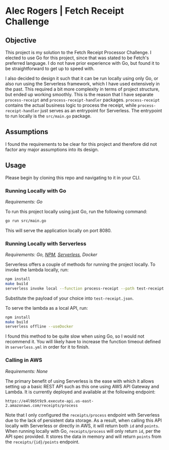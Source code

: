 # Alec Rogers | Fetch Receipt Challenge

## Objective

This project is my solution to the Fetch Receipt Processor Challenge. I elected to use Go for this project, since that was stated to be Fetch's preferred language. I do not have prior experience with Go, but found it to be straightforward to get up to speed with.

I also decided to design it such that it can be run locally using only Go, or also run using the Serverless framework, which I have used extensively in the past. This required a bit more complexity in terms of project structure, but ended up working smoothly. This is the reason that I have separate `process-receipt` and `process-receipt-handler` packages. `process-receipt` contains the actual business logic to process the receipt, while `process-receipt-handler` just serves as an entrypoint for Serverless. The entrypoint to run locally is the `src/main.go` package.

## Assumptions

I found the requirements to be clear for this project and therefore did not factor any major assumptions into its design.

## Usage

Please begin by cloning this repo and navigating to it in your CLI.

### Running Locally with Go

_Requirements: Go_

To run this project locally using just Go, run the following command:

```bash
go run src/main.go
```

This will serve the application locally on port 8080.

### Running Locally with Serverless

_Requirements: Go, [NPM](https://docs.npmjs.com/downloading-and-installing-node-js-and-npm), [Serverless](https://www.serverless.com/framework/docs/getting-started), Docker_

Serverless offers a couple of methods for running the project locally. To invoke the lambda locally, run:

```bash
npm install
make build
serverless invoke local --function process-receipt --path test-receipt.json
```

Substitute the payload of your choice into `test-receipt.json`.

To serve the lambda as a local API, run:

```bash
npm install
make build
serverless offline --useDocker
```

I found this method to be quite slow when using Go, so I would not recommend it. You will likely have to increase the function timeout defined in `serverless.yml` in order for it to finish.

### Calling in AWS

_Requirements: None_

The primary benefit of using Serverless is the ease with which it allows setting up a basic REST API such as this one using AWS API Gateway and Lambda. It is currently deployed and available at the following endpoint:

```
https://e4l9b5t9z9.execute-api.us-east-2.amazonaws.com/receipts/process
```

Note that I only configured the `receipts/process` endpoint with Serverless due to the lack of persistent data storage. As a result, when calling this API locally with Serverless or directly in AWS, it will return both `id` and `points`. When running locally with Go, `receipts/process` will only return `id`, per the API spec provided. It stores the data in memory and will return `points` from the `receipts/{id}/points` endpoint.

